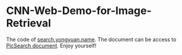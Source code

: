 # CNN-Web-Demo-for-Image-Retrieval
The code of [search.yongyuan.name](http://search.yongyuan.name/). The document can be access to [PicSearch document](http://yongyuan.name/pic/). Enjoy yourself!

